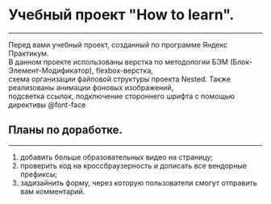 # Учебный проект "How to learn".

---

Перед вами учебный проект, созданный по программе Яндекс Практикум.  
В данном проекте использованы верстка по методологии БЭМ (Блок-Элемент-Модификатор), flexbox-верстка,  
схема организации файловой структуры проекта Nested. Также реализованы анимации фоновых изображений,  
подсветка ссылок, подключение стороннего шрифта с помощью директивы @font-face

## Планы по доработке.

---

1. добавить больше образовательных видео на страницу;
2. проверить код на кроссбраузерность и дописать все вендорные префиксы;
3. задизайнить форму, через которую пользователи смогут отправить вам комментарий.
